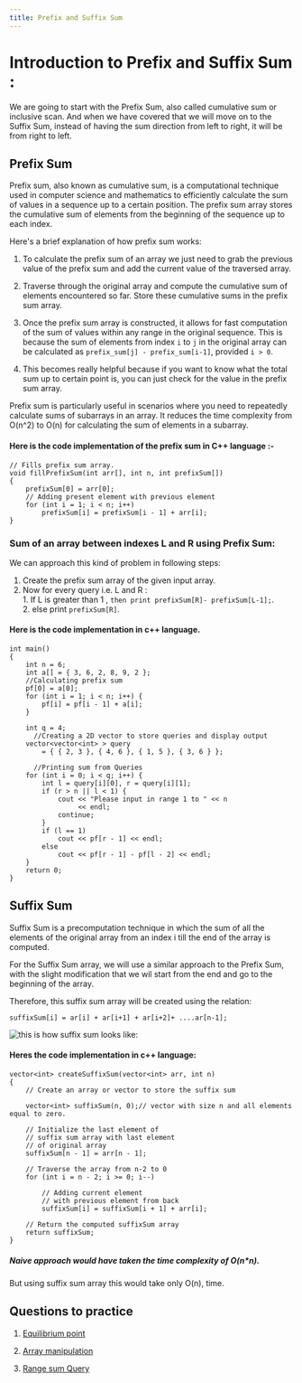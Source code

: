 ```yaml
---
title: Prefix and Suffix Sum
---
```


# Introduction to Prefix and Suffix Sum :

We are going to start with the Prefix Sum, also called cumulative sum or inclusive scan.
And when we have covered that we will move on to the Suffix Sum, instead of having the sum direction from left to right, it will be from right to left.







## Prefix Sum

Prefix sum, also known as cumulative sum, is a computational technique used in computer science and mathematics to efficiently calculate the sum of values in a sequence up to a certain position. The prefix sum array stores the cumulative sum of elements from the beginning of the sequence up to each index.

Here's a brief explanation of how prefix sum works:

1. To calculate the prefix sum of an array we just need to grab the previous value of the prefix sum and add the current value of the traversed array. 

2. Traverse through the original array and compute the cumulative sum of elements encountered so far. Store these cumulative sums in the prefix sum array.

3. Once the prefix sum array is constructed, it allows for fast computation of the sum of values within any range in the original sequence. This is because the sum of elements from index `i` to `j` in the original array can be calculated as `prefix_sum[j] - prefix_sum[i-1]`, provided `i > 0`.

4. This becomes really helpful because if you want to know what the total sum up to certain point is, you can just check for the value in the prefix sum array.

Prefix sum is particularly useful in scenarios where you need to repeatedly calculate sums of subarrays in an array. It reduces the time complexity from O(n^2) to O(n) for calculating the sum of elements in a subarray.

#### Here is the code implementation of the prefix sum in C++ language :-

```
// Fills prefix sum array.       
void fillPrefixSum(int arr[], int n, int prefixSum[])  
{  
    prefixSum[0] = arr[0];  
    // Adding present element with previous element  
    for (int i = 1; i < n; i++)  
        prefixSum[i] = prefixSum[i - 1] + arr[i];  
}  
```

### Sum of an array between indexes L and R using Prefix Sum:

We can approach this kind of problem in following steps:

1. Create the prefix sum array of the given input array.
2. Now for every query i.e. L and R :  
        1. If L is greater than 1 , ```then print prefixSum[R]- prefixSum[L-1];```.  
        2. else print `prefixSum[R]`.

#### Here is the code implementation in c++ language.

```
int main()
{
    int n = 6;
    int a[] = { 3, 6, 2, 8, 9, 2 };
    //Calculating prefix sum
    pf[0] = a[0];
    for (int i = 1; i < n; i++) {
        pf[i] = pf[i - 1] + a[i];
    }
   
    int q = 4;
      //Creating a 2D vector to store queries and display output
    vector<vector<int> > query
        = { { 2, 3 }, { 4, 6 }, { 1, 5 }, { 3, 6 } };
       
      //Printing sum from Queries
    for (int i = 0; i < q; i++) {
        int l = query[i][0], r = query[i][1];
        if (r > n || l < 1) {
            cout << "Please input in range 1 to " << n
                 << endl;
            continue;
        }
        if (l == 1)
            cout << pf[r - 1] << endl;
        else
            cout << pf[r - 1] - pf[l - 2] << endl;
    }
    return 0;
}
```

## Suffix Sum

Suffix Sum is a precomputation technique in which the sum of all the elements of the original array from an index i till the end of the array is computed.

For the Suffix Sum array, we will use a similar approach to the Prefix Sum, with the slight modification that we wil start from the end and go to the beginning of the array.

Therefore, this suffix sum array will be created using the relation: 

```
suffixSum[i] = ar[i] + ar[i+1] + ar[i+2]+ ....ar[n-1];
```

![this is how suffix sum looks like: ](https://media.geeksforgeeks.org/wp-content/uploads/20220211133915/suffixarray.png)

#### Heres the code implementation in c++ language:

```
vector<int> createSuffixSum(vector<int> arr, int n)
{
    // Create an array or vector to store the suffix sum

    vector<int> suffixSum(n, 0);// vector with size n and all elements equal to zero.
 
    // Initialize the last element of
    // suffix sum array with last element
    // of original array
    suffixSum[n - 1] = arr[n - 1];
 
    // Traverse the array from n-2 to 0
    for (int i = n - 2; i >= 0; i--)
 
        // Adding current element
        // with previous element from back
        suffixSum[i] = suffixSum[i + 1] + arr[i];
 
    // Return the computed suffixSum array
    return suffixSum;
}
```
##### Naive approach would have taken the time complexity of O(n*n).
But using suffix sum array this would take only O(n), time.
## Questions to practice

1. [Equilibrium point](https://www.geeksforgeeks.org/problems/equilibrium-point-1587115620/1?page=1&category=prefix-sum&sortBy=submissions)

2. [Array manipulation](https://www.hackerrank.com/challenges/crush/problem)

3. [Range sum Query](https://leetcode.com/problems/range-sum-query-immutable/description/)

